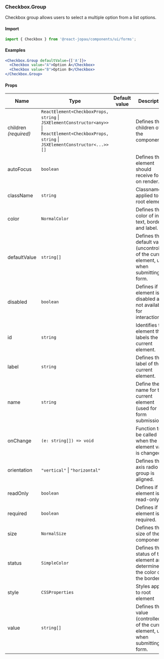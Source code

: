### Checkbox.Group

Checkbox group allows users to select a multiple option from a list options.

#### Import

```jsx
import { Checkbox } from '@react-jopau/components/ui/forms';
```

#### Examples

```jsx
<Checkbox.Group defaultValue={['A']}>
  <Checkbox value="A">Option A</Checkbox>
  <Checkbox value="B">Option B</Checkbox>
</Checkbox.Group>
```

#### Props

| Name                  | Type                                                                                                                                             | Default value | Description                                                                                   |
| --------------------- | ------------------------------------------------------------------------------------------------------------------------------------------------ | ------------- | --------------------------------------------------------------------------------------------- |
| children _(required)_ | `ReactElement<CheckboxProps, string` \| `JSXElementConstructor<any>>` \| `ReactElement<CheckboxProps, string` \| `JSXElementConstructor<...>>[]` |               | Defines the children of the component.                                                        |
| autoFocus             | `boolean`                                                                                                                                        |               | Defines the element should receive focus on render.                                           |
| className             | `string`                                                                                                                                         |               | Classnames applied to root element                                                            |
| color                 | `NormalColor`                                                                                                                                    |               | Defines the color of input text, border and label.                                            |
| defaultValue          | `string[]`                                                                                                                                       |               | Defines the default value (uncontrolled) of the current element, used when submitting a form. |
| disabled              | `boolean`                                                                                                                                        |               | Defines if the element is disabled and not available for interaction.                         |
| id                    | `string`                                                                                                                                         |               | Identifies the element that labels the current element.                                       |
| label                 | `string`                                                                                                                                         |               | Defines the label of the current element.                                                     |
| name                  | `string`                                                                                                                                         |               | Define the name for the current element (used for form submission).                           |
| onChange              | `(e: string[]) => void`                                                                                                                          |               | Function to be called when the element value is changed.                                      |
| orientation           | `"vertical"` \| `"horizontal"`                                                                                                                   |               | Defines the axis radio group is aligned.                                                      |
| readOnly              | `boolean`                                                                                                                                        |               | Defines if the element is read-only.                                                          |
| required              | `boolean`                                                                                                                                        |               | Defines if the element is required.                                                           |
| size                  | `NormalSize`                                                                                                                                     |               | Defines the size of the component.                                                            |
| status                | `SimpleColor`                                                                                                                                    |               | Defines the status of the element and determines the color of the border.                     |
| style                 | `CSSProperties`                                                                                                                                  |               | Styles applied to root element                                                                |
| value                 | `string[]`                                                                                                                                       |               | Defines the value (controlled) of the current element, used when submitting a form.           |
